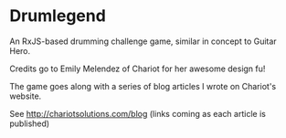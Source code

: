 # Drumlegend

An RxJS-based drumming challenge game, similar in concept to Guitar Hero.

Credits go to Emily Melendez of Chariot for her awesome design fu!

The game goes along with a series of blog articles I wrote on Chariot's website.

See http://chariotsolutions.com/blog (links coming as each article is published)

